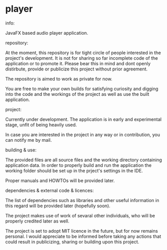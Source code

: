 player
======

info:

JavaFX based audio player application.


repository: 

At the moment, this repository is for tight circle of people interested in the project's development. It is not
for sharing so far incomplete code of the application or to promote it. Please bear this in mind and dont openly
distirbute, provide or publicize this project without prior agreement.

The repository is aimed to work as private for now.

You are free to make your own builds for satisfying curiosity and digging into the code and the workings of the
project as well as use the built application.

project:

Currently under development.
The application is in early and experimental stage, unfit of being heavily used.

In case you are interested in the project in any way or in contribution, you can notify me by mail.

building & use:

The provided files are all source files and the working directory containing application data. In order to properly
build and run the application the working folder should be set up in the prject's settings in the IDE.

Proper manuals and HOWTOs will be provided later.


dependencies & external code & licences:

The list of dependencies such as libraries and other useful information in this regard will be provided later
(hopefully soon).

The project makes use of work of sevaral other individuals, who will be properly credited later as well.

The project is set to adopt MIT licence in the future, but for now remains personal. I would appreciate to be
informed before taking any actions that could result in publicizing, sharing or building upon this project.

